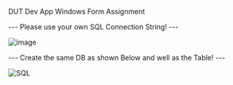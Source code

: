 DUT Dev App Windows Form Assignment

--- Please use your own SQL Connection String! ---

![image](https://github.com/mphiliseni/DevApp/assets/63716265/69a8830b-c21d-47ff-8307-51a303bebccb)


--- Create the same DB as shown Below and well as the Table! ---

![SQL](https://github.com/mphiliseni/DevApp/assets/63716265/29eaa6b0-6359-4a74-9960-55ccc1e07e28)
